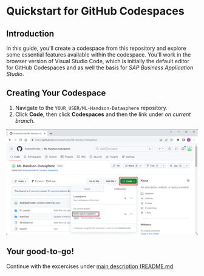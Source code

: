 # Quickstart for GitHub Codespaces

## Introduction

In this guide, you'll create a codespace from this repository and explore some essential features available within the codespace. You'll work in the browser version of Visual Studio Code, which is initially the default editor for GitHub Codespaces and as well the basis for *SAP Business Application Studio*.

## Creating Your Codespace

1. Navigate to the `YOUR_USER/ML-Handson-Datasphere` repository.
2. Click **Code**, then click **Codespaces** and then the link under *on current branch*.

![activate Codespace with the forked repository](../01_Assets/img/020_Codespace.png) 

## Your good-to-go! 

Continue with the excercises under [main description (README.md](../README.md)  

